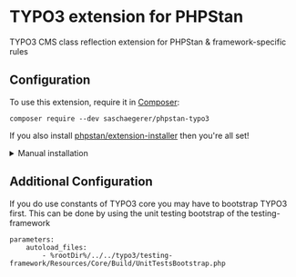 # TYPO3 extension for PHPStan

TYPO3 CMS class reflection extension for PHPStan &amp; framework-specific rules

## Configuration

To use this extension, require it in [Composer](https://getcomposer.org/):

```
composer require --dev saschaegerer/phpstan-typo3
```

If you also install [phpstan/extension-installer](https://github.com/phpstan/extension-installer) then you're all set!

<details>
  <summary>Manual installation</summary>

If you don't want to use `phpstan/extension-installer`, put this into your phpstan.neon config:

```
includes:
    - vendor/saschaegerer/phpstan-typo3/extension.neon
```
</details>

## Additional Configuration

If you do use constants of TYPO3 core you may have to
bootstrap TYPO3 first. This can be done by using the
unit testing bootstrap of the testing-framework

```
parameters:
    autoload_files:
        - %rootDir%/../../typo3/testing-framework/Resources/Core/Build/UnitTestsBootstrap.php
```
